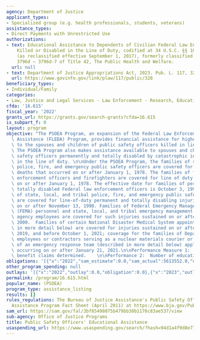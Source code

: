 ```yaml
---
agency: Department of Justice
applicant_types:
- Specialized group (e.g. health professionals, students, veterans)
assistance_types:
- Direct Payments with Unrestricted Use
authorizations:
- text: Educational Assistance to Dependents of Civilian Federal Law Enforcement Officers
    Killed or Disabled in the Line of Duty, codified at 34 U.S.C. §§ 10301 – 10308
    (as reclassified effective September 1, 2017), formerly classified to sections
    3796d – 3796d-7 of Title 42, The Public Health and Welfare.
  url: null
- text: Department of Justice Appropriations Act, 2023. Pub. L. 117, 328.
  url: https://www.govinfo.gov/link/plaw/117/public/328
beneficiary_types:
- Individual/Family
categories:
- Law, Justice and Legal Services - Law Enforcement - Research, Education, Training
cfda: '16.615'
fiscal_year: '2022'
grants_url: https://grants.gov/search-grants?cfda=16.615
is_subpart_f: 0
layout: program
objective: "The PSOEA Program, an expansion of the Federal Law Enforcement Dependents\
  \ Assistance (FLEDA) Program, provides financial assistance for higher education\
  \ to the spouses and children of public safety officers killed in line of duty.\
  \ The PSOEA Program also makes assistance available to spouses and children of public\
  \ safety officers permanently and totally disabled by catastrophic injuries sustained\
  \ in the line of duty. \n\nUnder the PSOEA Program, the families of state and local\
  \ police, fire, and emergency public safety officers are covered for line-of-duty\
  \ deaths that occurred on or after January 1, 1978. The families of federal law\
  \ enforcement officers and firefighters are covered for line of duty deaths occurring\
  \ on or after January 1, 1978. The effective date for families of permanently and\
  \ totally disabled Federal law enforcement officers is October 3, 1996. Families\
  \ of state, local, and tribal police, fire, and emergency public safety officers\
  \ are covered for line-of-duty permanent and totally disabling injuries that occurred\
  \ on or after November 13, 1998. Families of Federal Emergency Management Agency\
  \ (FEMA) personnel and state, local, and tribal emergency management and civil defense\
  \ agency employees are covered for such injuries sustained on or after October 30,\
  \ 2000.  Families of certain National Disaster Medical System appointees (described\
  \ in more detail below) are covered for injuries sustained on or after June 24,\
  \ 2019, and before October 1, 2021; coverage for the families of Department of Energy\
  \ employees or contractors serving as a nuclear materials courier or as a member\
  \ of an emergency response team (described in more detail below) applies to injuries\
  \ occurring on or after January 21, 2021.\n\nPerformance Measure 1:  Number of education\
  \ benefit claims determined.    \n\nPerformance 2:  Number of education claims filed."
obligations: '[{"x":"2022","sam_estimate":0.0,"sam_actual":5613552.0,"usa_spending_actual":0.0},{"x":"2023","sam_estimate":34800000.0,"sam_actual":0.0,"usa_spending_actual":0.0},{"x":"2024","sam_estimate":34800000.0,"sam_actual":0.0,"usa_spending_actual":0.0}]'
other_program_spending: null
outlays: '[{"x":"2022","outlay":0.0,"obligation":0.0},{"x":"2023","outlay":0.0,"obligation":0.0},{"x":"2024","outlay":0.0,"obligation":0.0}]'
permalink: /program/16.615.html
popular_name: (PSOEA)
program_type: assistance_listing
results: []
rules_regulations: The Bureau of Justice Assistance's Public Safety Officers' Educational
  Assistance Program Fact Sheet (April 2011) at https://www.bja.gov/Publications/PSOB_FS.pdf.
sam_url: https://sam.gov/fal/3bf85498075b479bb30b1176c83ae537/view
sub-agency: Office of Justice Programs
title: Public Safety Officers' Educational Assistance
usaspending_url: https://www.usaspending.gov/search/?hash=94d1a4f9d8e771a7fd1379453f7c92aa
---
```

